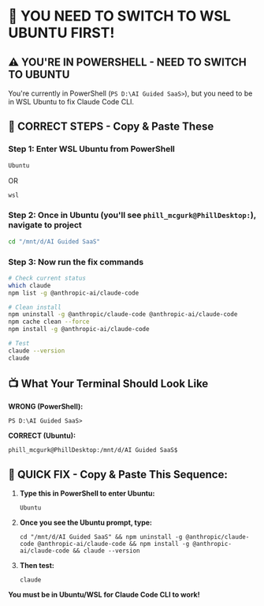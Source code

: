 # 🔄 YOU NEED TO SWITCH TO WSL UBUNTU FIRST!

## ⚠️ **YOU'RE IN POWERSHELL - NEED TO SWITCH TO UBUNTU**

You're currently in PowerShell (`PS D:\AI Guided SaaS>`), but you need to be in WSL Ubuntu to fix Claude Code CLI.

## 🎯 **CORRECT STEPS - Copy & Paste These**

### **Step 1: Enter WSL Ubuntu from PowerShell**
```powershell
Ubuntu
```
OR
```powershell
wsl
```

### **Step 2: Once in Ubuntu (you'll see `phill_mcgurk@PhillDesktop:`), navigate to project**
```bash
cd "/mnt/d/AI Guided SaaS"
```

### **Step 3: Now run the fix commands**
```bash
# Check current status
which claude
npm list -g @anthropic-ai/claude-code

# Clean install
npm uninstall -g @anthropic/claude-code @anthropic-ai/claude-code
npm cache clean --force
npm install -g @anthropic-ai/claude-code

# Test
claude --version
claude
```

## 📺 **What Your Terminal Should Look Like**

**WRONG (PowerShell):**
```
PS D:\AI Guided SaaS>
```

**CORRECT (Ubuntu):**
```
phill_mcgurk@PhillDesktop:/mnt/d/AI Guided SaaS$
```

## 🚨 **QUICK FIX - Copy & Paste This Sequence:**

1. **Type this in PowerShell to enter Ubuntu:**
   ```
   Ubuntu
   ```

2. **Once you see the Ubuntu prompt, type:**
   ```
   cd "/mnt/d/AI Guided SaaS" && npm uninstall -g @anthropic/claude-code @anthropic-ai/claude-code && npm install -g @anthropic-ai/claude-code && claude --version
   ```

3. **Then test:**
   ```
   claude
   ```

**You must be in Ubuntu/WSL for Claude Code CLI to work!**
